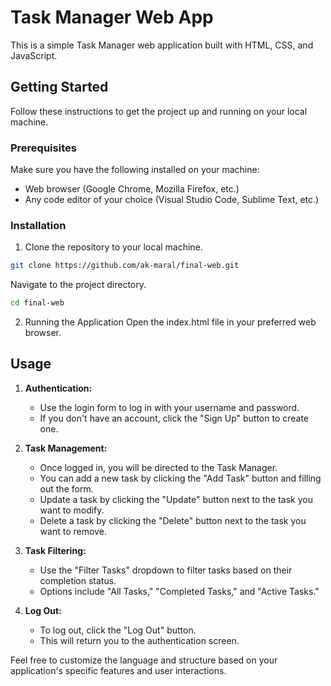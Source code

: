 # Task Manager Web App

This is a simple Task Manager web application built with HTML, CSS, and JavaScript.

## Getting Started

Follow these instructions to get the project up and running on your local machine.

### Prerequisites

Make sure you have the following installed on your machine:

- Web browser (Google Chrome, Mozilla Firefox, etc.)
- Any code editor of your choice (Visual Studio Code, Sublime Text, etc.)

### Installation

1. Clone the repository to your local machine.

```bash
git clone https://github.com/ak-maral/final-web.git
```
Navigate to the project directory.
```bash
cd final-web
```
2. Running the Application
Open the index.html file in your preferred web browser.

## Usage

1. **Authentication:**
   - Use the login form to log in with your username and password.
   - If you don't have an account, click the "Sign Up" button to create one.

2. **Task Management:**
   - Once logged in, you will be directed to the Task Manager.
   - You can add a new task by clicking the "Add Task" button and filling out the form.
   - Update a task by clicking the "Update" button next to the task you want to modify.
   - Delete a task by clicking the "Delete" button next to the task you want to remove.

3. **Task Filtering:**
   - Use the "Filter Tasks" dropdown to filter tasks based on their completion status.
   - Options include "All Tasks," "Completed Tasks," and "Active Tasks."

4. **Log Out:**
   - To log out, click the "Log Out" button.
   - This will return you to the authentication screen.

Feel free to customize the language and structure based on your application's specific features and user interactions.
